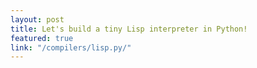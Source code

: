 ```yaml
---
layout: post
title: Let's build a tiny Lisp interpreter in Python!
featured: true
link: "/compilers/lisp.py/"
---
```


